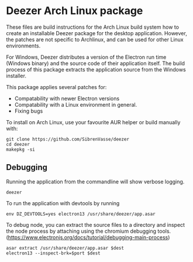 # Deezer Arch Linux package

These files are build instructions for the Arch Linux build system how to create an installable Deezer package for the desktop application. However, the patches are not specific to Archlinux, and can be used for other Linux environments.

For Windows, Deezer distributes a version of the Electron run time (Windows binary) and the source code of their application itself. The build process of this package extracts the application source from the Windows installer.

This package applies several patches for:
- Compatability with newer Electron versions 
- Compatability with a Linux environment in general.
- Fixing bugs

To install on Arch Linux, use your favourite AUR helper or build manually with:
```
git clone https://github.com/SibrenVasse/deezer
cd deezer
makepkg -si
```

## Debugging
Running the application from the commandline will show verbose logging.
```
deezer
```

To run the application with devtools by running
```
env DZ_DEVTOOLS=yes electron13 /usr/share/deezer/app.asar
```

To debug node, you can extract the source files to a directory and inspect the node process by attaching using the chromium debugging tools. (https://www.electronjs.org/docs/tutorial/debugging-main-process)
```
asar extract /usr/share/deezer/app.asar $dest
electron13 --inspect-brk=$port $dest
```
